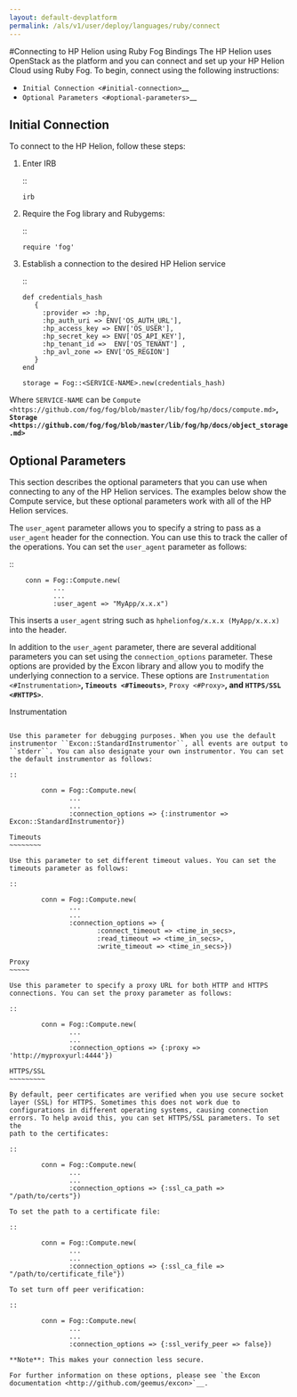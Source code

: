 ```yaml
---
layout: default-devplatform
permalink: /als/v1/user/deploy/languages/ruby/connect
---
```

<!--UNDER REVISION-->

#Connecting to HP Helion using Ruby Fog Bindings
The HP Helion uses OpenStack as the platform and you can connect and set
up your HP Helion Cloud using Ruby Fog. To begin, connect using the following
instructions:

-  `Initial Connection <#initial-connection>`__
-  `Optional Parameters <#optional-parameters>`__

Initial Connection
------------------

To connect to the HP Helion, follow these steps:

1. Enter IRB

   ::

       irb

2. Require the Fog library and Rubygems:

   ::

       require 'fog'

3. Establish a connection to the desired HP Helion service

   ::

       def credentials_hash
          {
            :provider => :hp,
            :hp_auth_uri => ENV['OS_AUTH_URL'],
            :hp_access_key => ENV['OS_USER'],
            :hp_secret_key => ENV['OS_API_KEY'],
            :hp_tenant_id =>  ENV['OS_TENANT'] ,
            :hp_avl_zone => ENV['OS_REGION']
          }
       end

       storage = Fog::<SERVICE-NAME>.new(credentials_hash)

Where ``SERVICE-NAME`` can be
`Compute <https://github.com/fog/fog/blob/master/lib/fog/hp/docs/compute.md>`__,
`Storage <https://github.com/fog/fog/blob/master/lib/fog/hp/docs/object_storage.md>`__


Optional Parameters
-------------------

This section describes the optional parameters that you can use when
connecting to any of the HP Helion services. The examples below show the
Compute service, but these optional parameters work with all of the HP
Helion services.

The ``user_agent`` parameter allows you to specify a string to pass as a
``user_agent`` header for the connection. You can use this to track the
caller of the operations. You can set the ``user_agent`` parameter as
follows:

::

        conn = Fog::Compute.new(
               ...
               ...
               :user_agent => "MyApp/x.x.x")

This inserts a ``user_agent`` string such as
``hphelionfog/x.x.x (MyApp/x.x.x)`` into the header.

In addition to the ``user_agent`` parameter, there are several
additional parameters you can set using the ``connection_options``
parameter. These options are provided by the Excon library and allow you
to modify the underlying connection to a service. These options are
`Instrumentation <#Instrumentation>`__, `Timeouts <#Timeouts>`__,
`Proxy <#Proxy>`__, and `HTTPS/SSL <#HTTPS>`__.

Instrumentation
~~~~~~~~~~~~~~~

Use this parameter for debugging purposes. When you use the default
instrumentor ``Excon::StandardInstrumentor``, all events are output to
``stderr``. You can also designate your own instrumentor. You can set
the default instrumentor as follows:

::

        conn = Fog::Compute.new(
               ...
               ...
               :connection_options => {:instrumentor => Excon::StandardInstrumentor})

Timeouts
~~~~~~~~

Use this parameter to set different timeout values. You can set the
timeouts parameter as follows:

::

        conn = Fog::Compute.new(
               ...
               ...
               :connection_options => {
                      :connect_timeout => <time_in_secs>,
                      :read_timeout => <time_in_secs>,
                      :write_timeout => <time_in_secs>})

Proxy
~~~~~

Use this parameter to specify a proxy URL for both HTTP and HTTPS
connections. You can set the proxy parameter as follows:

::

        conn = Fog::Compute.new(
               ...
               ...
               :connection_options => {:proxy => 'http://myproxyurl:4444'})

HTTPS/SSL
~~~~~~~~~

By default, peer certificates are verified when you use secure socket
layer (SSL) for HTTPS. Sometimes this does not work due to
configurations in different operating systems, causing connection
errors. To help avoid this, you can set HTTPS/SSL parameters. To set the
path to the certificates:

::

        conn = Fog::Compute.new(
               ...
               ...
               :connection_options => {:ssl_ca_path => "/path/to/certs"})

To set the path to a certificate file:

::

        conn = Fog::Compute.new(
               ...
               ...
               :connection_options => {:ssl_ca_file => "/path/to/certificate_file"})

To set turn off peer verification:

::

        conn = Fog::Compute.new(
               ...
               ...
               :connection_options => {:ssl_verify_peer => false})

**Note**: This makes your connection less secure.

For further information on these options, please see `the Excon
documentation <http://github.com/geemus/excon>`__.
